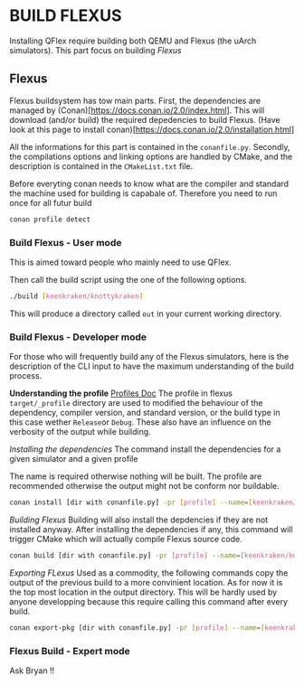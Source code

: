 BUILD FLEXUS
============

Installing QFlex require building both QEMU and Flexus (the uArch simulators).
This part focus on building *Flexus*

## Flexus
Flexus buildsystem has tow main parts.
First, the dependencies are managed by (Conan)[https://docs.conan.io/2.0/index.html]. This will download (and/or build) the required depedencies to build
Flexus. (Have look at this page to install conan)[https://docs.conan.io/2.0/installation.html]


All the informations for this part is contained in the `conanfile.py`.
Secondly, the compilations options and linking options are handled by CMake, and the
description is contained in the `CMakeList.txt` file.

Before everyting conan needs to know what are the compiler and standard the machine
used for building is capabale of. Therefore you need to run once for all futur build

```bash
conan profile detect
```

### Build Flexus - User mode
This is aimed toward people who mainly need to use QFlex.


Then call the build script using the one of the following options.
```bash
./build [keenkraken/knottykraken]
```

This will produce a directory called `out` in your current working directory.

### Build Flexus - Developer mode
For those who will frequently build any of the Flexus simulators, here is the description
of the CLI input to have the maximum understanding of the build process.

**Understanding the profile**
[Profiles Doc](https://docs.conan.io/2.0/reference/config_files/profiles.html)
The profile in flexus `target/_profile` directory are used to
modified the behaviour of the dependency, compiler version, and standard version, or the build type
in this case wether `Release`or `Debug`. These also have an influence on the verbosity of the output while building.

*Installing the dependencies*
The command install the dependencies for a given simulator and a given profile

The name is required otherwise nothing will be built. The profile are recommended otherwise
the output might not be conform nor buildable.
```bash
conan install [dir with conanfile.py] -pr [profile] --name=[keenkraken/knottykraken] -of [output dir] -b missing
```

*Building Flexus*
Building will also install the depdencies if they are not installed anyway.
After installing the dependencies if any, this command will trigger CMake which will actually compile Flexus source code.
```bash
conan build [dir with conanfile.py] -pr [profile] --name=[keenkraken/knottykraken] -of [output dir] -b missing
```

*Exporting FLexus*
Used as a commodity, the following commands copy the output of the previous build to a more convinient location.
As for now it is the top most location in the output directory.
This will be hardly used by anyone developping because this require calling this command after every build.
```bash
conan export-pkg [dir with conanfile.py] -pr [profile] --name=[keenkraken/knottykraken] -of [output dir]
```
### Flexus Build - Expert mode
Ask Bryan !!